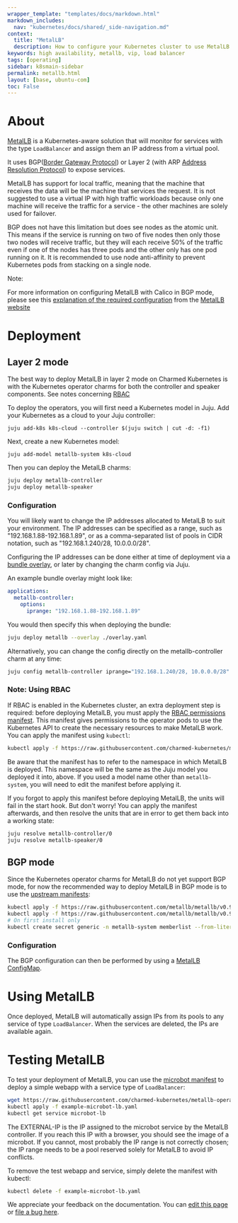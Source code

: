 ```yaml
---
wrapper_template: "templates/docs/markdown.html"
markdown_includes:
  nav: "kubernetes/docs/shared/_side-navigation.md"
context:
  title: "MetalLB"
  description: How to configure your Kubernetes cluster to use MetalLB.
keywords: high availability, metallb, vip, load balancer
tags: [operating]
sidebar: k8smain-sidebar
permalink: metallb.html
layout: [base, ubuntu-com]
toc: False
---
```


# About

[MetalLB][metallb] is a Kubernetes-aware solution that will monitor for services with
the type `LoadBalancer` and assign them an IP address from a virtual pool.

It uses BGP([Border Gateway Protocol][bgp]) or Layer 2 (with ARP [Address Resolution Protocol][arp])
to expose services.

MetalLB has support for local traffic, meaning that the machine that receives the
data will be the machine that services the request. It is not suggested to use a
virtual IP with high traffic workloads because only one machine will receive the
traffic for a service - the other machines are solely used for failover.

BGP does not have this limitation but does see nodes as the atomic unit. This means
if the service is running on two of five nodes then only those two nodes will receive
traffic, but they will each receive 50% of the traffic even if one of the nodes has
three pods and the other only has one pod running on it. It is recommended to use node
anti-affinity to prevent Kubernetes pods from stacking on a single node.

<div class="p-notification--positive is-inline">
  <div markdown="1" class="p-notification__content">
    <span class="p-notification__title">Note:</span>
    <p class="p-notification__message">
      For more information on configuring MetalLB with Calico in BGP mode, please see this
      <a href="https://metallb.universe.tf/configuration/calico/">explanation of the required configuration</a> from the
      <a href="https://metallb.universe.tf/"> MetalLB website</a>
    </p>
  </div>
</div>

# Deployment

## Layer 2 mode

The best way to deploy MetalLB in layer 2 mode on Charmed Kubernetes is with
the Kubernetes operator charms for both the
controller and speaker components.  See notes concerning [RBAC](#rbac-note)

To deploy the operators, you will first need a Kubernetes model in Juju.
Add your Kubernetes as a cloud to your Juju controller:

```
juju add-k8s k8s-cloud --controller $(juju switch | cut -d: -f1)
```

Next, create a new Kubernetes model:

```
juju add-model metallb-system k8s-cloud
```

Then you can deploy the MetalLB charms:

```bash
juju deploy metallb-controller
juju deploy metallb-speaker
```

### Configuration

You will likely want to change the IP addresses allocated to MetalLB to suit
your environment. The IP addresses can be specified as a range, such as
"192.168.1.88-192.168.1.89", or as a comma-separated list of pools in CIDR
notation, such as "192.168.1.240/28, 10.0.0.0/28".

Configuring the IP addresses can be done either at time of deployment via a
[bundle overlay][], or later by changing the charm config via Juju.

An example bundle overlay might look like:

```yaml
applications:
  metallb-controller:
    options:
      iprange: "192.168.1.88-192.168.1.89"
```

You would then specify this when deploying the bundle:

```bash
juju deploy metallb --overlay ./overlay.yaml
```

Alternatively, you can change the config directly on the metallb-controller
charm at any time:

```bash
juju config metallb-controller iprange="192.168.1.240/28, 10.0.0.0/28"
```

### Note: Using RBAC
<a name="rbac-note"> </a>

If RBAC is enabled in the Kubernetes cluster, an extra deployment step is
required: before deploying MetalLB, you must apply the [RBAC permissions
manifest][rbac-manifest].  This manifest gives permissions to the operator pods
to use the Kubernetes API to create the necessary resources to make MetalLB
work. You can apply the manifest using `kubectl`:

```bash
kubectl apply -f https://raw.githubusercontent.com/charmed-kubernetes/metallb-operator/main/docs/rbac-permissions-operators.yaml
```

Be aware that the manifest has to refer to the namespace in which MetalLB is
deployed.  This namespace will be the same as the Juju model you deployed it
into, above. If you used a model name other than `metallb-system`, you will
need to edit the manifest before applying it.

If you forgot to apply this manifest before deploying MetalLB, the units will
fail in the start hook. But don't worry! You can apply the manifest afterwards,
and then resolve the units that are in error to get them back into a working state:

```bash
juju resolve metallb-controller/0
juju resolve metallb-speaker/0
```

## BGP mode

Since the Kubernetes operator charms for MetalLB do not yet support BGP mode,
for now the recommended way to deploy MetalLB in BGP mode is to use the
[upstream manifests][]:

```bash
kubectl apply -f https://raw.githubusercontent.com/metallb/metallb/v0.9.3/manifests/namespace.yaml
kubectl apply -f https://raw.githubusercontent.com/metallb/metallb/v0.9.3/manifests/metallb.yaml
# On first install only
kubectl create secret generic -n metallb-system memberlist --from-literal=secretkey="$(openssl rand -base64 128)"
```

### Configuration

The BGP configuration can then be performed by using a [MetalLB ConfigMap][configmap].

# Using MetalLB

Once deployed, MetalLB will automatically assign IPs from its pools to any
service of type `LoadBalancer`. When the services are deleted, the IPs are
available again.

# Testing MetalLB

To test your deployment of MetalLB, you can use the [microbot manifest][] to
deploy a simple webapp with a service type of `LoadBalancer`:

```bash
wget https://raw.githubusercontent.com/charmed-kubernetes/metallb-operator/master/docs/example-microbot-lb.yaml
kubectl apply -f example-microbot-lb.yaml
kubectl get service microbot-lb
```

The EXTERNAL-IP is the IP assigned to the microbot service by the MetalLB controller.
If you reach this IP with a browser, you should see the image of a microbot. If you
cannot, most probably the IP range is not correctly chosen; the IP range needs to
be a pool reserved solely for MetalLB to avoid IP conflicts.

To remove the test webapp and service, simply delete the manifest with kubectl:

```bash
kubectl delete -f example-microbot-lb.yaml
```


<!-- LINKS -->

[metallb]: https://metallb.universe.tf
[arp]: https://tools.ietf.org/html/rfc826
[bgp]: https://tools.ietf.org/html/rfc1105
[bundle overlay]: https://juju.is/docs/charm-bundles#heading--overlay-bundles
[rbac-manifest]: https://raw.githubusercontent.com/charmed-kubernetes/metallb-operator/master/docs/rbac-permissions-operators.yaml
[upstream manifests]: https://github.com/metallb/metallb/tree/main/manifests
[configmap]: https://metallb.universe.tf/configuration/#bgp-configuration
[microbot manifest]: https://raw.githubusercontent.com/charmed-kubernetes/metallb-operator/master/docs/example-microbot-lb.yaml

<!-- FEEDBACK -->
<div class="p-notification--information">
  <div class="p-notification__content">
    <p class="p-notification__message">We appreciate your feedback on the documentation. You can
    <a href="https://github.com/charmed-kubernetes/kubernetes-docs/edit/main/pages/k8s/metallb.md" >edit this page</a>
    or
    <a href="https://github.com/charmed-kubernetes/kubernetes-docs/issues/new" >file a bug here</a>.</p>
  </div>
</div>

